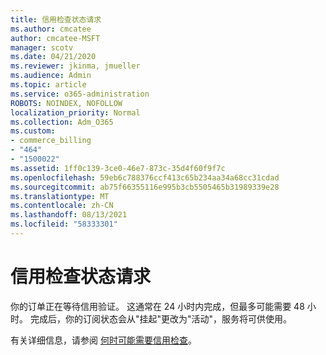 ```yaml
---
title: 信用检查状态请求
ms.author: cmcatee
author: cmcatee-MSFT
manager: scotv
ms.date: 04/21/2020
ms.reviewer: jkinma, jmueller
ms.audience: Admin
ms.topic: article
ms.service: o365-administration
ROBOTS: NOINDEX, NOFOLLOW
localization_priority: Normal
ms.collection: Adm_O365
ms.custom:
- commerce_billing
- "464"
- "1500022"
ms.assetid: 1ff0c139-3ce0-46e7-873c-35d4f60f9f7c
ms.openlocfilehash: 59eb6c788376ccf413c65b234aa34a68cc31cdad
ms.sourcegitcommit: ab75f66355116e995b3cb5505465b31989339e28
ms.translationtype: MT
ms.contentlocale: zh-CN
ms.lasthandoff: 08/13/2021
ms.locfileid: "58333301"
---
```

# <a name="credit-check-status-request"></a>信用检查状态请求

你的订单正在等待信用验证。 这通常在 24 小时内完成，但最多可能需要 48 小时。 完成后，你的订阅状态会从"挂起"更改为"活动"，服务将可供使用。

有关详细信息，请参阅 [何时可能需要信用检查](https://docs.microsoft.com/microsoft-365/commerce/billing-and-payments/pay-for-your-subscription#pay-by-invoice-check-or-eft)。

